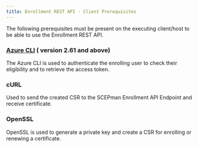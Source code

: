 ```yaml
---
title: Enrollment REST API - Client Prerequisites
---
```


The following prerequisites must be present on the executing client/host to be able to use the Enrollment REST API.

### [**Azure CLI**](https://learn.microsoft.com/en-us/cli/azure/install-azure-cli) **( version 2.61 and above)**

The Azure CLI is used to authenticate the enrolling user to check their eligibility and to retrieve the access token.

### cURL

Used to send the created CSR to the SCEPman Enrollment API Endpoint and receive certificate.

### OpenSSL

OpenSSL is used to generate a private key and create a CSR for enrolling or renewing a certificate.
